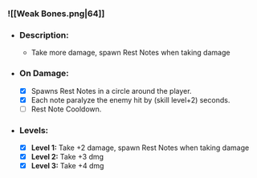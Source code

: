 ### ![[Weak Bones.png|64]]
- ### Description:
	- Take more damage, spawn Rest Notes when taking damage
- ### On Damage:
	- [x] Spawns Rest Notes in a circle around the player.
	- [x] Each note paralyze the enemy hit by (skill level+2) seconds.
	- [ ] Rest Note Cooldown.
- ### Levels:
	- [x] **Level 1:** Take +2 damage, spawn Rest Notes when taking damage
	- [x] **Level 2:** Take +3 dmg
	- [x] **Level 3:** Take +4 dmg